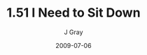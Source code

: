 ---
title: '1.51 I Need to Sit Down'
alt: 'Mysteries of the Arcana'
date: '2009-07-06'
author: 'J Gray'
artist: 'Keira'
chapter: '1 More Heavens and Earths'
filler: false
---